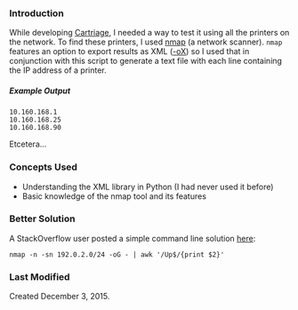 ### Introduction

While developing [Cartriage](https://github.com/nexuist/cartriage), I needed a way to test it using all the printers on the network. To find these printers, I used [nmap](https://nmap.org/) (a network scanner). `nmap` features an option to export results as XML ([-oX](https://nmap.org/book/output-formats-xml-output.html)) so I used that in conjunction with this script to generate a text file with each line containing the IP address of a printer.

##### Example Output

```
10.160.168.1
10.160.168.25
10.160.168.90
```
Etcetera...

### Concepts Used

* Understanding the XML library in Python (I had never used it before)
* Basic knowledge of the nmap tool and its features

### Better Solution

A StackOverflow user posted a simple command line solution [here](http://unix.stackexchange.com/a/181723):

```
nmap -n -sn 192.0.2.0/24 -oG - | awk '/Up$/{print $2}'
```

### Last Modified

Created December 3, 2015.
